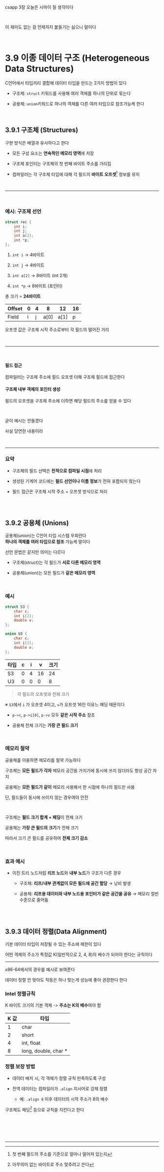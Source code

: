 csapp 3장 오늘은 시마이 칠 생각이다

<br>

이 재미도 없는 걸 언제까지 붙들기는 싫으니 말이다

<br>

# 3.9 이종 데이터 구조 (Heterogeneous Data Structures)

C언어에서 타입끼리 결합해 데이터 타입을 만드는 2가지 방법이 있다

- 구조체: `struct` 키워드를 사용해 여러 객체를 하나의 단위로 묶는다

- 공용체: `union`키워드로 하나의 객체를 다른 여러 타입으로 참조가능케 한다

<br>

## 3.9.1 구조체 (Structures)

구현 방식은 배열과 유사하다고 한다

- 모든 구성 요소는 **연속적인 메모리 영역**에 저장

- 구조체 포인터는 구조체의 첫 번째 바이트 주소를 가리킴

- 컴파일러는 각 구조체 타입에 대해 각 필드의 **바이트 오프셋**[^1] 정보를 유지

<br>

___

<br>

### 예시: 구조체 선언

```c
struct rec {
    int i;
    int j;
    int a[2];
    int *p;
};
```

1. `int i` → 4바이트

2. `int j` → 4바이트

3. `int a[2]` → 8바이트 (int 2개)

4. `int *p` → 8바이트 (포인터)

총 크기 = **24바이트**

| Offset | 0 | 4 | 8     | 12    | 16 |
| ------ | - | - | ----- | ----- | -- |
| Field  | i | j | a\[0] | a\[1] | p  |

오프셋 값은 구조체 시작 주소로부터 각 필드의 떨어진 거리

<br>

___

<br>

#### 필드 접근

컴파일러는 구조체 주소에 필드 오프셋 더해 구조체 필드에 접근한다

#### 구조체 내부 객체의 포인터 생성

필드의 오프셋을 구조체 주소에 더하면 해당 필드의 주소를 얻을 수 있다

<br>


굳이 예시는 안들겠다

사실 당연한 내용이라

<br>

___

### 요약

- 구조체의 필드 선택은 **전적으로 컴파일 시점**에 처리

- 생성된 기계어 코드에는 **필드 선언이나 이름 정보**가 전혀 포함되지 않는다

- 필드 접근은 구조체 시작 주소 + 오프셋 방식으로 처리

<br><br>

## 3.9.2 공용체 (Unions)

공용체(union)는 C언어 타입 시스템 우회란다<br>
**하나의 객체를 여러 타입으로 참조** 가능케 말이다

선언 문법은 같지만 의미는 다르다

- 구조체(struct)는 각 필드가 **서로 다른 메모리 영역**

- 공용체(union)는 모든 필드가 **같은 메모리 영역**

<br>

### 예시

```c
struct S3 {
    char c;
    int i[2];
    double v;
};

union U3 {
    char c;
    int i[2];
    double v;
};
```

| 타입 | c | i | v  | 크기 |
| -- | - | - | -- | -- |
| S3 | 0 | 4 | 16 | 24 |
| U3 | 0 | 0 | 0  | 8  |

> 각 필드의 오프셋과 전체 크기

※ `S3`에서 `i` 가 오프셋 4이고, `v`가 오프셋 16인 이유느 패딩 때문이다

- `p->c`, `p->i[0]`, `p->v` 모두 **같은 시작 주소** 참조

- 공용체 전체 크기는 **가장 큰 필드 크기**


<br>

### 메모리 절약

공용체를 이용하면 메모리를 절약 가능하다

구조체는 **모든 필드가 각자** 메모리 공간을 가지기에 동시에 쓰지 않더라도 항상 공간 차지

공용체는 **모든 필드가 같이** 메모리 사용해서 한 시점에 하나의 필드만 사용

단, 필드들이 동시에 쓰이지 않는 경우여야 안전

<br>

구조체는 **필드 크기 합계 + 패딩**이 전체 크기

공용체는 **가장 큰 필드의 크기**가 전체 크기

따라서 크기 큰 필드를 공유하여 **전체 크기 감소**

<br>
 
### 효과 예시

- 이진 트리 노드처럼 **리프 노드**와 **내부 노드**가 구조가 다른 경우

    - 구조체: **리프/내부 관계없이 모든 필드에 공간 할당** → 낭비 발생

    - 공용체: **리프용 데이터와 내부 노드용 포인터가 같은 공간을 공유** → 메모리 절반 수준으로 줄어듦

<br><br>

## 3.9.3 데이터 정렬(Data Alignment)

기본 데이터 타입이 저장될 수 있는 주소에 제한이 있다

어떤 객체의 주소가 특정값 K(일반적으로 2, 4, 8)의 배수가 되어야 한다는 규칙이다

___

x86-64에서의 경우를 예시로 보여준다

데이터 정렬 안 맞아도 작동은 하나 맞는게 성능에 좋아 권장한다 한다

### Intel 정렬규칙

K 바이트 크기의 기본 객체 -> **주소는 K의 배수**여야 함

| K 값 | 타입                  |
| ---- | --------------------- |
| 1    | char                  |
| 2    | short                 |
| 4    | int, float            |
| 8    | long, double, char \* |


### 정렬 보장 방법

- 데이터 배치 시, 각 객체가 정렬 규칙 만족하도록 구성

- 전역 데이터는 컴파일러가 `.align` 지시어로 강제 정렬

    - 예: `.align 8` 이후 데이터의 시작 주소가 8의 배수

구조체도 패딩[^2] 등으로 규칙을 지킨다고 한다


<br><br><br>
<br>

___


[^1]: 첫 번째 필드의 주소를 기준으로 얼마나 떨어져 있는지

[^2]: 아무의미 없는 바이트로 주소 맞추려고 쓴다